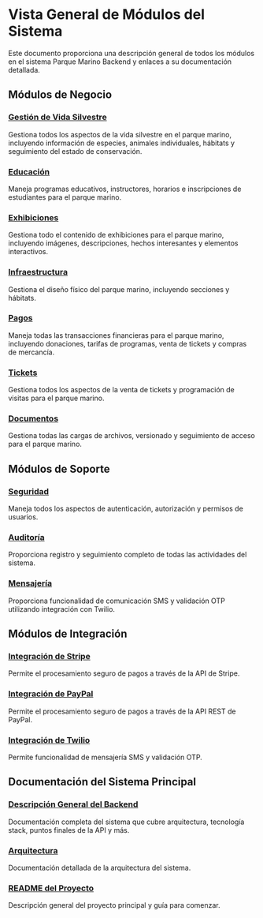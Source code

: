 # Vista General de Módulos del Sistema

Este documento proporciona una descripción general de todos los módulos en el sistema Parque Marino Backend y enlaces a su documentación detallada.

## Módulos de Negocio

### [Gestión de Vida Silvestre](business/wildlife/WILDLIFE_MODULE.md)
Gestiona todos los aspectos de la vida silvestre en el parque marino, incluyendo información de especies, animales individuales, hábitats y seguimiento del estado de conservación.

### [Educación](business/education/EDUCATION_MODULE.md)
Maneja programas educativos, instructores, horarios e inscripciones de estudiantes para el parque marino.

### [Exhibiciones](business/exhibitions/EXHIBITIONS_MODULE.md)
Gestiona todo el contenido de exhibiciones para el parque marino, incluyendo imágenes, descripciones, hechos interesantes y elementos interactivos.

### [Infraestructura](business/infrastructure/INFRASTRUCTURE_MODULE.md)
Gestiona el diseño físico del parque marino, incluyendo secciones y hábitats.

### [Pagos](business/payments/PAYMENTS_MODULE.md)
Maneja todas las transacciones financieras para el parque marino, incluyendo donaciones, tarifas de programas, venta de tickets y compras de mercancía.

### [Tickets](business/tickets/TICKETS_MODULE.md)
Gestiona todos los aspectos de la venta de tickets y programación de visitas para el parque marino.

### [Documentos](business/documents/DOCUMENTS_MODULE.md)
Gestiona todas las cargas de archivos, versionado y seguimiento de acceso para el parque marino.

## Módulos de Soporte

### [Seguridad](support/security/SECURITY_MODULE.md)
Maneja todos los aspectos de autenticación, autorización y permisos de usuarios.

### [Auditoría](support/audit/AUDIT_MODULE.md)
Proporciona registro y seguimiento completo de todas las actividades del sistema.

### [Mensajería](support/messaging/MESSAGING_MODULE.md)
Proporciona funcionalidad de comunicación SMS y validación OTP utilizando integración con Twilio.

## Módulos de Integración

### [Integración de Stripe](integrations/stripe/STRIPE_INTEGRATION.md)
Permite el procesamiento seguro de pagos a través de la API de Stripe.

### [Integración de PayPal](integrations/paypal/PAYPAL_INTEGRATION.md)
Permite el procesamiento seguro de pagos a través de la API REST de PayPal.

### [Integración de Twilio](integrations/twilio/TWILIO_INTEGRATION.md)
Permite funcionalidad de mensajería SMS y validación OTP.

## Documentación del Sistema Principal

### [Descripción General del Backend](BACKEND_OVERVIEW.md)
Documentación completa del sistema que cubre arquitectura, tecnología stack, puntos finales de la API y más.

### [Arquitectura](architecture/ARCHITECTURE.md)
Documentación detallada de la arquitectura del sistema.

### [README del Proyecto](guides/PROJECT_README.md)
Descripción general del proyecto principal y guía para comenzar.